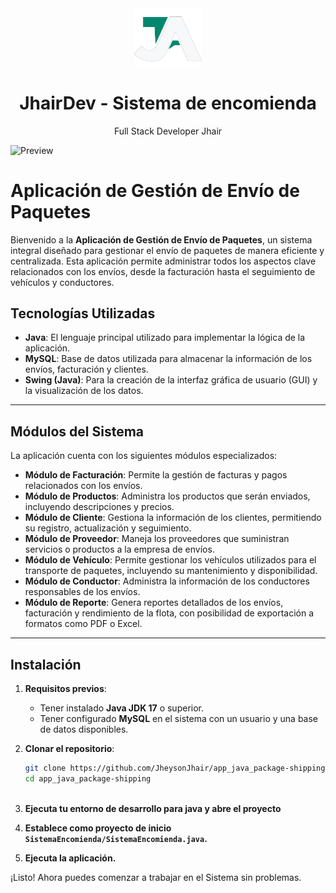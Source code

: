 <div align="center">
    <a href="https://github.com/JheysonJhair/app_java_package-shipping">
      <img src="public/Logo.png" width="108px" />
    </a>
    <h1>JhairDev - Sistema de encomienda</h1>
    <p align="center">
        Full Stack Developer Jhair
    </p>
</div>


![Preview](public/preview.png)

# Aplicación de Gestión de Envío de Paquetes

Bienvenido a la **Aplicación de Gestión de Envío de Paquetes**, un sistema integral diseñado para gestionar el envío de paquetes de manera eficiente y centralizada. Esta aplicación permite administrar todos los aspectos clave relacionados con los envíos, desde la facturación hasta el seguimiento de vehículos y conductores.



## Tecnologías Utilizadas

- **Java**: El lenguaje principal utilizado para implementar la lógica de la aplicación.
- **MySQL**: Base de datos utilizada para almacenar la información de los envíos, facturación y clientes.
- **Swing (Java)**: Para la creación de la interfaz gráfica de usuario (GUI) y la visualización de los datos.


---


## Módulos del Sistema

La aplicación cuenta con los siguientes módulos especializados:

- **Módulo de Facturación**: Permite la gestión de facturas y pagos relacionados con los envíos.
- **Módulo de Productos**: Administra los productos que serán enviados, incluyendo descripciones y precios.
- **Módulo de Cliente**: Gestiona la información de los clientes, permitiendo su registro, actualización y seguimiento.
- **Módulo de Proveedor**: Maneja los proveedores que suministran servicios o productos a la empresa de envíos.
- **Módulo de Vehículo**: Permite gestionar los vehículos utilizados para el transporte de paquetes, incluyendo su mantenimiento y disponibilidad.
- **Módulo de Conductor**: Administra la información de los conductores responsables de los envíos.
- **Módulo de Reporte**: Genera reportes detallados de los envíos, facturación y rendimiento de la flota, con posibilidad de exportación a formatos como PDF o Excel.

---



## Instalación

1. **Requisitos previos**:
   - Tener instalado **Java JDK 17** o superior.
   - Tener configurado **MySQL** en el sistema con un usuario y una base de datos disponibles.

2. **Clonar el repositorio**:
   ```bash
   git clone https://github.com/JheysonJhair/app_java_package-shipping.git
   cd app_java_package-shipping
   


3. **Ejecuta tu entorno de desarrollo para java y abre el proyecto**

4. **Establece como proyecto de inicio `SistemaEncomienda/SistemaEncomienda.java`.**

5. **Ejecuta la aplicación.**

¡Listo! Ahora puedes comenzar a trabajar en el Sistema sin problemas.
